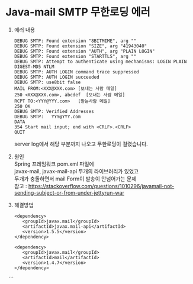 # Java-mail SMTP 무한로딩 에러

1. 에러 내용   
   ```
   DEBUG SMTP: Found extension "8BITMIME", arg ""   
   DEBUG SMTP: Found extension "SIZE", arg "41943040"   
   DEBUG SMTP: Found extension "AUTH", arg "PLAIN LOGIN"   
   DEBUG SMTP: Found extension "STARTTLS", arg ""   
   DEBUG SMTP: Attempt to authenticate using mechanisms: LOGIN PLAIN DIGEST-MD5 NTLM   
   DEBUG SMTP: AUTH LOGIN command trace suppressed   
   DEBUG SMTP: AUTH LOGIN succeeded   
   DEBUG SMTP: use8bit false   
   MAIL FROM:<XXX@XXX.com> [보내는 사람 메일]   
   250 <XXX@XXX.com>, abcdef  [보내는 사람 메일]   
   RCPT TO:<YYY@YYY.com>   [받는사람 메일]   
   250 OK   
   DEBUG SMTP: Verified Addresses   
   DEBUG SMTP:   YYY@YYY.com   
   DATA   
   354 Start mail input; end with <CRLF>.<CRLF>   
   QUIT  
   ```   
   server log에서 해당 부분까지 나오고 무한로딩이 걸렸습니다. 

3. 원인   
   Spring 프레임워크 pom.xml 파일에   
   javax-mail, javax-mail-api 두개의 라이브러리가 있었고   
   두개가 충돌하면서 mail Form이 발송이 안넘어가는 문제   
   참고 : <https://stackoverflow.com/questions/1010296/javamail-not-sending-subject-or-from-under-jettyrun-war> 


4. 해결방법
   ```   
   <dependency>   
      <groupId>javax.mail</groupId>
      <artifactId>javax.mail-api</artifactId>
      <version>1.5.5</version>
   </dependency>

   <dependency>
      <groupId>javax.mail</groupId>
      <artifactId>mail</artifactId>
      <version>1.4.7</version>
   </dependency>
    ```

